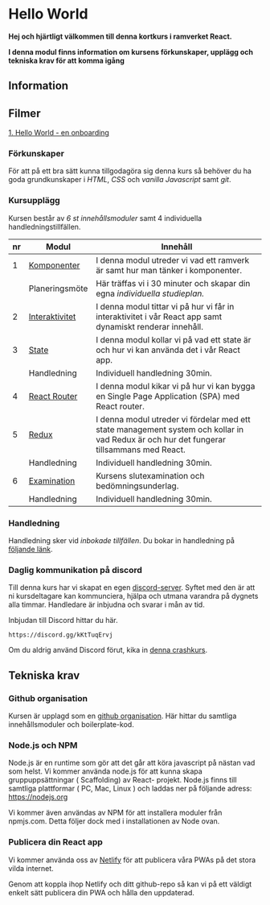 # Hello World
**Hej och hjärtligt välkommen till denna kortkurs i ramverket React.**

**I denna modul finns information om kursens förkunskaper, upplägg och tekniska krav för att komma igång**

## Information

## Filmer
[1. Hello World - en onboarding](#)

### Förkunskaper
För att på ett bra sätt kunna tillgodagöra sig denna kurs så behöver du ha goda grundkunskaper i *HTML*, *CSS* och *vanilla Javascript* samt *git*.

### Kursupplägg
Kursen består av *6 st innehållsmoduler* samt 4 individuella handledningstillfällen.

|nr|Modul|Innehåll|
|---|---|---|
|1|[Komponenter](https://github.com/Folkuniversitetet-React/modul-2-komponenter)|I denna modul utreder vi vad ett ramverk är samt hur man tänker i komponenter. |
||Planeringsmöte|Här träffas vi i 30 minuter och skapar din egna *individuella studieplan.*|
|2|[Interaktivitet](https://github.com/Folkuniversitetet-React/modul-3-interaktivitet)|I denna modul tittar vi på hur vi får in interaktivitet i vår React app samt dynamiskt renderar innehåll. |
|3|[State ](https://github.com/Folkuniversitetet-React/modul-4-state)|I denna modul kollar vi på vad ett state är och hur vi kan använda det i vår React app.|
||Handledning|Individuell handledning 30min.|
|4|[React Router](https://github.com/Folkuniversitetet-React/modul-5-react-router)|I denna modul kikar vi på hur vi kan bygga en Single Page Application (SPA) med React router. |
|5|[Redux](https://github.com/Folkuniversitetet-React/modul-6-redux)|I denna modul utreder vi fördelar med ett state management system och kollar in vad Redux är och hur det fungerar tillsammans med React. |
||Handledning|Individuell handledning 30min.|
|6|[Examination](#)|Kursens slutexamination och bedömningsunderlag.|
||Handledning|Individuell handledning 30min.|

### Handledning
Handledning sker vid _inbokade tillfällen_. Du bokar in handledning på [följande länk]().

### Daglig kommunikation på discord
Till denna kurs har vi skapat en egen [discord-server](https://discord.com/). Syftet med den är att ni kursdeltagare kan kommunciera, hjälpa och utmana varandra på dygnets alla timmar. Handledare är inbjudna och svarar i mån av tid.

Inbjudan till Discord hittar du här.
```
https://discord.gg/kKtTuqErvj
```

Om du aldrig använd Discord förut, kika in [denna crashkurs](https://www.youtube.com/watch?v=M9Lqwe7R2X0).


## Tekniska krav

### Github organisation
Kursen är upplagd som en [github organisation](https://github.com/Folkuniversitetet-React). Här hittar du samtliga innehållsmoduler och boilerplate-kod.

### Node.js och NPM

Node.js är en runtime som gör att det går att köra javascript på nästan vad som helst. Vi 
kommer använda node.js för att kunna skapa gruppuppsättningar ( Scaffolding) av React-
projekt. Node.js finns till samtliga plattformar ( PC, Mac, Linux ) och laddas ner på följande 
adress: https://nodejs.org

Vi kommer även användas av NPM för att installera moduler från npmjs.com. Detta följer dock med i installationen av Node ovan.

### Publicera din React app
Vi kommer använda oss av [Netlify](https://www.netlify.com/) för att publicera våra PWAs på det stora vilda internet. 

Genom att koppla ihop Netlify och ditt github-repo så kan vi på ett väldigt enkelt sätt publicera din PWA och hålla den uppdaterad.
